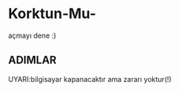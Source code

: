 # Korktun-Mu-
açmayı dene :)

ADIMLAR
-------------------------


UYARI:bilgisayar kapanacaktır ama zararı yoktur(!)
